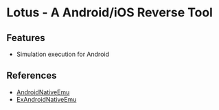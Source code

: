 # Lotus - A Android/iOS Reverse Tool
## Features
- Simulation execution for Android

## References
- [AndroidNativeEmu](https://github.com/AeonLucid/AndroidNativeEmu.git)
- [ExAndroidNativeEmu](https://github.com/maiyao1988/ExAndroidNativeEmu.git)